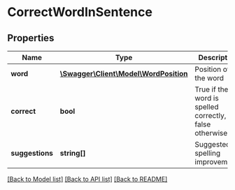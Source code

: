 # CorrectWordInSentence

## Properties
Name | Type | Description | Notes
------------ | ------------- | ------------- | -------------
**word** | [**\Swagger\Client\Model\WordPosition**](WordPosition.md) | Position of the word | [optional] 
**correct** | **bool** | True if the word is spelled correctly, false otherwise | [optional] 
**suggestions** | **string[]** | Suggested spelling improvements | [optional] 

[[Back to Model list]](../README.md#documentation-for-models) [[Back to API list]](../README.md#documentation-for-api-endpoints) [[Back to README]](../README.md)


